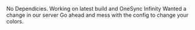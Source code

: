 No Dependicies. 
Working on latest build and OneSync Infinity
Wanted a change in our server
Go ahead and mess with the config to change your colors. 
